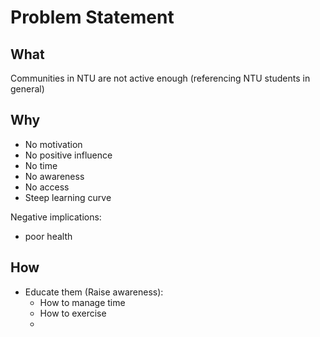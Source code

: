 # Problem Statement
## What
Communities in NTU are not active enough (referencing NTU students in general)

## Why
* No motivation
* No positive influence
* No time
* No awareness
* No access
* Steep learning curve

Negative implications:
* poor health

## How
* Educate them (Raise awareness):
    * How to manage time
    * How to exercise
    * 
